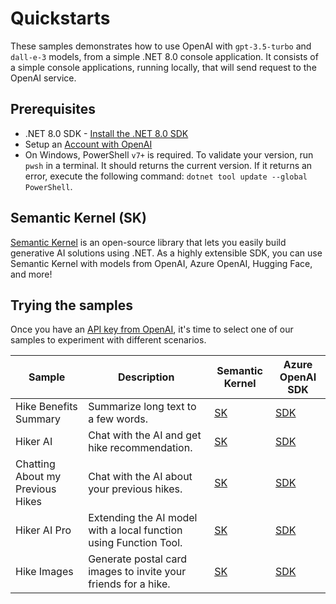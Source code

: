 # Quickstarts

These samples demonstrates how to use OpenAI with `gpt-3.5-turbo` and `dall-e-3` models, from a simple .NET 8.0 console application. It consists of a simple console applications, running locally, that will send request to the OpenAI service. 

## Prerequisites

- .NET 8.0 SDK - [Install the .NET 8.0 SDK](https://dotnet.microsoft.com/download/dotnet/8.0)
- Setup an [Account with OpenAI](https://platform.openai.com/docs/quickstart/account-setup)
- On Windows, PowerShell `v7+` is required. To validate your version, run `pwsh` in a terminal. It should returns the current version. If it returns an error, execute the following command: `dotnet tool update --global PowerShell`.

## Semantic Kernel (SK)

[Semantic Kernel](https://learn.microsoft.com/en-us/semantic-kernel/overview/) is an open-source library that lets you easily build generative AI solutions using .NET. As a highly extensible SDK, you can use Semantic Kernel with models from OpenAI, Azure OpenAI, Hugging Face, and more!

## Trying the samples

Once you have an [API key from OpenAI](https://platform.openai.com/docs/quickstart/account-setup), it's time to select one of our samples to experiment with different scenarios.

| Sample                | Description                         | Semantic Kernel | Azure OpenAI SDK |
|-----------------------|-------------                        |-----------------|------------------|
| Hike Benefits Summary | Summarize long text to a few words. | [SK](semantic-kernel/01-HikeBenefitsSummary/README.md) | [SDK](azure-openai-sdk/01-HikeBenefitsSummary/README.md) |
| Hiker AI              | Chat with the AI and get hike recommendation. | [SK](semantic-kernel/02-HikerAI/README.md) | [SDK](azure-openai-sdk/02-HikerAI/README.md) |
| Chatting About my Previous Hikes | Chat with the AI about your previous hikes. | [SK](semantic-kernel/03-ChattingAboutMyHikes/README.md) | [SDK](azure-openai-sdk/03-ChattingAboutMyHikes/README.md) |
| Hiker AI Pro          | Extending the AI model with a local function using Function Tool. | [SK](semantic-kernel/04-AiAndNative/README.md) | [SDK](azure-openai-sdk/04-HikerAIPro/README.md) |
| Hike Images           | Generate postal card images to invite your friends for a hike. | [SK](semantic-kernel/05-HikeImages/README.md) | [SDK](azure-openai-sdk/05-HikeImages/README.md) |